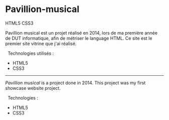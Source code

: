 # Pavillion-musical
HTML5 CSS3

Pavillion musical est un projet réalisé en 2014, lors de ma première année de DUT informatique, afin de métriser le language HTML. Ce site est le premier site vitrine que j'ai réalisé. 


&nbsp;
Technologies utilisés : 
* HTML5
* CSS3

-----------------

*Pavillion musical* is a project done in 2014. This project was my first showcase website project.


&nbsp;
Technologies : 
* HTML5
* CSS3
